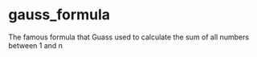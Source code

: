 # gauss_formula
The famous formula that Guass used to calculate the sum of all numbers between 1 and n
